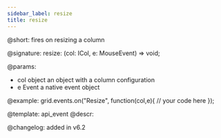 ```yaml
---
sidebar_label: resize
title: resize
---          
```


@short: fires on resizing a column

@signature: resize: (col: ICol, e: MouseEvent) => void;

@params:
- col		object		an object with a column configuration
- e				Event		a native event object

@example:
grid.events.on("Resize", function(col,e){
	// your code here
});

@template: api_event
@descr:

@changelog:
added in v6.2
